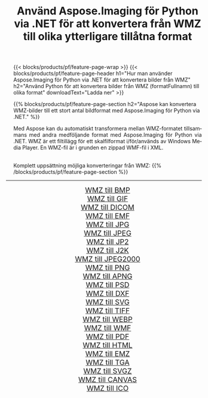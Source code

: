 ﻿---
title: Använd Aspose.Imaging för Python via .NET för att konvertera från WMZ till olika ytterligare tillåtna format 
weight: 3920
url: /sv/python-net/conversion/from/wmz 
lang: sv
langdirlevel: 2
locales: zh-hans,ja,it,ru,de,es,fr,nl,id,lt,pl,pt,vi,tr,ko,zh-hant,ar,hi,th,sv,cs,uk,he
description: Du kan snabbt omvandla från WMZ(Komprimerat Windows Media Player-skal) till olika format med Aspose.Imaging för Python via .NET.
---

{{< blocks/products/pf/feature-page-wrap >}}
{{< blocks/products/pf/feature-page-header h1="Hur man använder Aspose.Imaging för Python via .NET för att konvertera bilder från WMZ" h2="Använd Python för att konvertera bilder från WMZ (formatFullnamn) till olika format" downloadText="Ladda ner" >}}


{{% blocks/products/pf/feature-page-section  h2="Aspose kan konvertera WMZ-bilder till ett stort antal bildformat med Aspose.Imaging för Python via .NET." %}}
<p align=justify>Med Aspose kan du automatiskt transformera mellan WMZ-formatet tillsammans med andra medföljande format med Aspose.Imaging för Python via .NET. WMZ är ett filtillägg för ett skalfilformat i/för/används av Windows Media Player. En WMZ-fil är i grunden en zippad WMF-fil i XML.</p>
<br/>
Komplett uppsättning möjliga konverteringar från WMZ:
{{% /blocks/products/pf/feature-page-section %}}
<div class="container-fluid productfamilypage bg-gray">
    <div class="convertypes bg-gray agp-content section">
        <div class="container">
		<hr style="margin-left:-20px;"/>
		<div class="row other-converters" style="gap: 10px;font-size: 19px;text-align:center;">
		    <div class='col-md-2 other-converter remove-lp remove-rp'><a href="/imaging/sv/python-net/conversion/wmz-to-bmp" style="padding:15px;">WMZ till BMP</a></div><div class='col-md-2 other-converter remove-lp remove-rp'><a href="/imaging/sv/python-net/conversion/wmz-to-gif" style="padding:15px;">WMZ till GIF</a></div><div class='col-md-2 other-converter remove-lp remove-rp'><a href="/imaging/sv/python-net/conversion/wmz-to-dicom" style="padding:15px;">WMZ till DICOM</a></div><div class='col-md-2 other-converter remove-lp remove-rp'><a href="/imaging/sv/python-net/conversion/wmz-to-emf" style="padding:15px;">WMZ till EMF</a></div><div class='col-md-2 other-converter remove-lp remove-rp'><a href="/imaging/sv/python-net/conversion/wmz-to-jpg" style="padding:15px;">WMZ till JPG</a></div><div class='col-md-2 other-converter remove-lp remove-rp'><a href="/imaging/sv/python-net/conversion/wmz-to-jpeg" style="padding:15px;">WMZ till JPEG</a></div><div class='col-md-2 other-converter remove-lp remove-rp'><a href="/imaging/sv/python-net/conversion/wmz-to-jp2" style="padding:15px;">WMZ till JP2</a></div><div class='col-md-2 other-converter remove-lp remove-rp'><a href="/imaging/sv/python-net/conversion/wmz-to-j2k" style="padding:15px;">WMZ till J2K</a></div><div class='col-md-2 other-converter remove-lp remove-rp'><a href="/imaging/sv/python-net/conversion/wmz-to-jpeg2000" style="padding:15px;">WMZ till JPEG2000</a></div><div class='col-md-2 other-converter remove-lp remove-rp'><a href="/imaging/sv/python-net/conversion/wmz-to-png" style="padding:15px;">WMZ till PNG</a></div><div class='col-md-2 other-converter remove-lp remove-rp'><a href="/imaging/sv/python-net/conversion/wmz-to-apng" style="padding:15px;">WMZ till APNG</a></div><div class='col-md-2 other-converter remove-lp remove-rp'><a href="/imaging/sv/python-net/conversion/wmz-to-psd" style="padding:15px;">WMZ till PSD</a></div><div class='col-md-2 other-converter remove-lp remove-rp'><a href="/imaging/sv/python-net/conversion/wmz-to-dxf" style="padding:15px;">WMZ till DXF</a></div><div class='col-md-2 other-converter remove-lp remove-rp'><a href="/imaging/sv/python-net/conversion/wmz-to-svg" style="padding:15px;">WMZ till SVG</a></div><div class='col-md-2 other-converter remove-lp remove-rp'><a href="/imaging/sv/python-net/conversion/wmz-to-tiff" style="padding:15px;">WMZ till TIFF</a></div><div class='col-md-2 other-converter remove-lp remove-rp'><a href="/imaging/sv/python-net/conversion/wmz-to-webp" style="padding:15px;">WMZ till WEBP</a></div><div class='col-md-2 other-converter remove-lp remove-rp'><a href="/imaging/sv/python-net/conversion/wmz-to-wmf" style="padding:15px;">WMZ till WMF</a></div><div class='col-md-2 other-converter remove-lp remove-rp'><a href="/imaging/sv/python-net/conversion/wmz-to-pdf" style="padding:15px;">WMZ till PDF</a></div><div class='col-md-2 other-converter remove-lp remove-rp'><a href="/imaging/sv/python-net/conversion/wmz-to-html" style="padding:15px;">WMZ till HTML</a></div><div class='col-md-2 other-converter remove-lp remove-rp'><a href="/imaging/sv/python-net/conversion/wmz-to-emz" style="padding:15px;">WMZ till EMZ</a></div><div class='col-md-2 other-converter remove-lp remove-rp'><a href="/imaging/sv/python-net/conversion/wmz-to-tga" style="padding:15px;">WMZ till TGA</a></div><div class='col-md-2 other-converter remove-lp remove-rp'><a href="/imaging/sv/python-net/conversion/wmz-to-svgz" style="padding:15px;">WMZ till SVGZ</a></div><div class='col-md-2 other-converter remove-lp remove-rp'><a href="/imaging/sv/python-net/conversion/wmz-to-canvas" style="padding:15px;">WMZ till CANVAS</a></div><div class='col-md-2 other-converter remove-lp remove-rp'><a href="/imaging/sv/python-net/conversion/wmz-to-ico" style="padding:15px;">WMZ till ICO</a></div>
                </div>
        </div>
    </div>
</div>
<br/>

